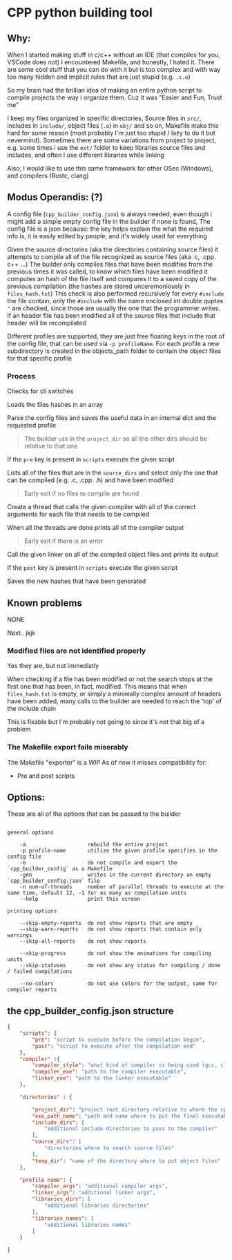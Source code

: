 # CPP python building tool

## Why:

When I started making stuff in c/c++ without an IDE (that compiles for you, VSCode does not) I encountered Makefile, and honestly, I hated it.
There are some cool stuff that you can do with it but is too complex and with way too many hidden and implicit rules that are just stupid (e.g. `.c.o`)

So my brain had the brillian idea of making an entire python script to compile projects the way i organize them. Cuz it was "Easier and Fun, Trust me"

I keep my files organized in specific directories, Source files in `src/`, includes in `include/`, object files (`.o`) in `obj/` and so on, Makefile make this hard for some reason (most probably I'm just too stupid / lazy to do it but nevermind).
Sometimes there are some variations from project to project, e.g. some times i use the `ext/` folder to keep libraries source files and includes, and often I use different libraries while linking

Also, I would like to use this same framework for other OSes (Windows), and compilers (Rustc, clang)

## Modus Operandis: (?)

A config file (`cpp_builder_config.json`) is always needed, even though i might add a simple empty config file in the builder if none is found,
The config file is a json because: the key helps explain the what the required info is, it is easily edited by people, and it's widely used for everything

Given the source directories (aka the directories containing source files) it attempts to compile all of the file recognized as source files (aka .c, .cpp. c++ ...) 
The builder only compiles files that have been modifies from the previous times it was called, to know which files have been modified it computes an hash of the file itself and compares it to a saved copy of the previous compilation (the hashes are stored unceremoniously in `files_hash.txt`)
This check is also performed recursively for every `#include` the file contain, only the `#include` with the name enclosed int double quptes `"` are checked, since those are usually the one that the programmer writes.
If an header file has been modified all of the source files that include that header will be recompilated

Different profiles are supported, they are just free floating keys in the root of the config file, that can be used via `-p profileName`. For each profile a new subdirectory is created in the objects_path folder to contain the object files for that specific profile

### Process

Checks for cli switches

Loads the files hashes in an array

Parse the config files and saves the useful data in an internal dict and the requested profile
> The builder `cd`s in the `project_dir` so all the other dirs should be relative to that one

If the `pre` key is present in `scripts` execute the given script

Lists all of the files that are in the `source_dirs` and select only the one that can be compiled (e.g. .c, .cpp. .h) and have been modified
> Early exit if no files to compile are found

Create a thread that calls the given compiler with all of the correct arguments for each file that needs to be compiled

When all the threads are done prints all of the compiler output
> Early exit if there is an error

Call the given linker on all of the compiled object files and prints its output

If the `post` key is present in `scripts` execute the given script

Saves the new hashes that have been generated

## Known problems

NONE

Next..
jkjk

### Modified files are not identified properly

Yes they are, but not immediatly

When checking if a file has been modified or not the search stops at the first one that has been, in fact, modified.
This means that when `files_hash.txt` is empty, or simply a minimally complex amount of headers have been added, many calls to the builder are needed to reach the 'top' of the include chain

This is fixable but I'm probably not going to since it's not that big of a problem

### The Makefile export fails miserably

The Makefile "exporter" is a WIP
As of now it misses compatibility for:
- Pre and post scripts

## Options:

These are all of the options that can be passed to the builder

```

general options

	-a                    rebuild the entire project
	-p profile-name       utilize the given profile specifies in the config file
	-e                    do not compile and export the `cpp_builder_config` as a Makefile
	-gen                  writes in the current directory an empty `cpp_builder_config.json` file
	-n num-of-threads     number of parallel threads to execute at the same time, default 12, -1 for as many as compilation units
	--help                print this screen

printing options

	--skip-empty-reports  do not show reports that are empty
	--skip-warn-reports   do not show reports that contain only warnings
	--skip-all-reports    do not show reports

	--skip-progress       do not show the animations for compiling units
	--skip-statuses       do not show any status for compiling / done / failed compilations

	--no-colors           do not use colors for the output, same for compiler reports
```

## the cpp_builder_config.json structure

```json
{
	"scripts": {
		"pre": "script to execute before the compilation begin",
		"post": "script to execute after the compilation end"
	},
	"compiler" :{
		"compiler_style": "what kind of compiler is being used (gcc, clang, msvc, rustc)",
		"compiler_exe": "path to the compiler executable",
		"linker_exe": "path to the linker executable"
	},

	"directories" : {

		"project_dir": "project root directory relative to where the cpp_builder is being called",
		"exe_path_name": "path and name where to put the final executable",
		"include_dirs": [
			"additional include directories to pass to the compiler"
		],
		"source_dirs": [
			"directories where to search source files"
		],
		"temp_dir": "name of the directory where to put object files"
	},

	"profile name": {
		"compiler_args": "additional compiler args",
		"linker_args": "additional linker args",
		"libraries_dirs": [
			"additional libraries directories"
		],
		"libraries_names": [
			"additional libraries names"
		]
	}

}
```

